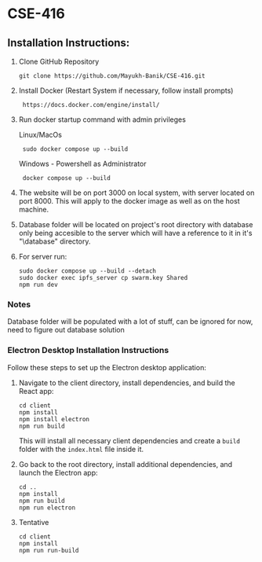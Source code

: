 # CSE-416

## Installation Instructions:

1. Clone GitHub Repository
    
    ```
    git clone https://github.com/Mayukh-Banik/CSE-416.git
    ```

2. Install Docker (Restart System if necessary, follow install prompts)
    
        https://docs.docker.com/engine/install/

3. Run docker startup command with admin privileges

    Linux/MacOs

        sudo docker compose up --build

    Windows - Powershell as Administrator

        docker compose up --build

4. The website will be on port 3000 on local system, with server located on port 8000.
This will apply to the docker image as well as on the host machine.

5. Database folder will be located on project's root directory with database only being accesible to the server which will have a reference to it in it's "\database" directory.

6. For server run:
   ```
   sudo docker compose up --build --detach
   sudo docker exec ipfs_server cp swarm.key Shared
   npm run dev
   ```

### Notes


Database folder will be populated with a lot of stuff, can be ignored for now, need to figure out database solution


### Electron Desktop Installation Instructions

Follow these steps to set up the Electron desktop application:

1. Navigate to the client directory, install dependencies, and build the React app:
    ```
    cd client
    npm install
    npm install electron
    npm run build
    ```
    This will install all necessary client dependencies and create a `build` folder with the `index.html` file inside it.

2. Go back to the root directory, install additional dependencies, and launch the Electron app:
    ```
    cd ..
    npm install
    npm run build
    npm run electron
    ```

1. Tentative
    ```
    cd client
    npm install
    npm run run-build
    ```


